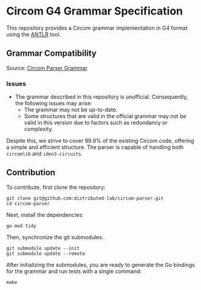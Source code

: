 # Circom G4 Grammar Specification

This repository provides a Circom grammar implementation in G4 format using the [ANTLR](https://www.antlr.org) tool. 

## Grammar Compatibility

Source: [Circom Parser Grammar](https://github.com/iden3/circom/blob/master/parser/src/lang.lalrpop)

### Issues

- The grammar described in this repository is unofficial. Consequently, the following issues may arise:
    - The grammar may not be up-to-date.
    - Some structures that are valid in the official grammar may not be valid in this version due to factors such as redundancy or complexity.

Despite this, we strive to cover 99.9% of the existing Circom code, offering a simple and efficient structure. The parser is capable of handling both `circomlib` and `iden3-circuits`.

## Contribution

To contribute, first clone the repository:

```shell
git clone git@github.com:distributed-lab/circom-parser.git
cd circom-parser
```

Next, install the dependencies:

```shell
go mod tidy
```

Then, synchronize the git submodules:

```shell
git submodule update --init
git submodule update --remote
```

After initializing the submodules, you are ready to generate the Go bindings for the grammar and run tests with a single command:

```shell
make
```
